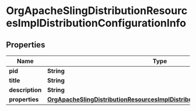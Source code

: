 
# OrgApacheSlingDistributionResourcesImplDistributionConfigurationInfo

## Properties
Name | Type | Description | Notes
------------ | ------------- | ------------- | -------------
**pid** | **String** |  |  [optional]
**title** | **String** |  |  [optional]
**description** | **String** |  |  [optional]
**properties** | [**OrgApacheSlingDistributionResourcesImplDistributionConfigurationProperties**](OrgApacheSlingDistributionResourcesImplDistributionConfigurationProperties.md) |  |  [optional]



